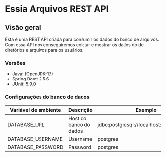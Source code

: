 # Essia Arquivos REST API

## Visão geral

Esta é uma REST API criada para consumir os dados do banco de arquivos. Com essa API nós conseguiremos
coletar e mostrar os dados do de diretórios e arquivos para os usuários.

### Versões
- Java: (OpenJDK-17)
- Spring Boot: 2.5.6
- JUnit: 5.9.0

### Configurações do banco de dados
| Variável de ambiente | Descrição              | Exemplo                                  |
|----------------------|------------------------|------------------------------------------|
| DATABASE_URL         | Host do banco do dados | jdbc:postgresql://localhost:5432/posgres |
| DATABASE_USERNAME    | Username               | postgres                                 |
| DATABASE_PASSWORD    | Password               | postgres                                 |